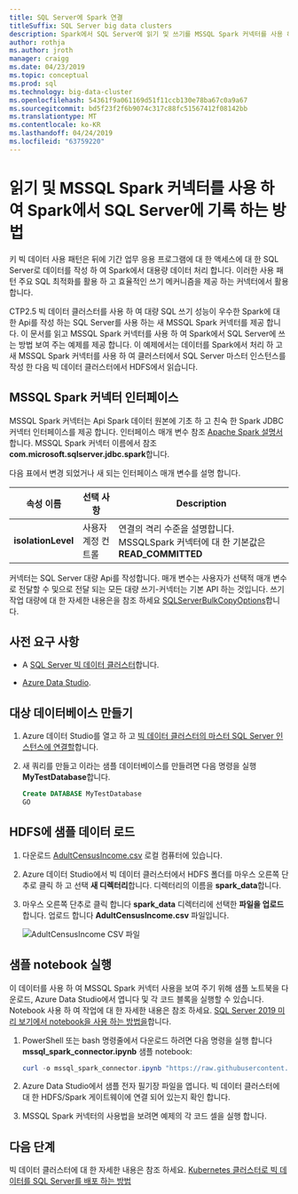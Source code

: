 ```yaml
---
title: SQL Server에 Spark 연결
titleSuffix: SQL Server big data clusters
description: Spark에서 SQL Server에 읽기 및 쓰기를 MSSQL Spark 커넥터를 사용 하는 방법에 알아봅니다.
author: rothja
ms.author: jroth
manager: craigg
ms.date: 04/23/2019
ms.topic: conceptual
ms.prod: sql
ms.technology: big-data-cluster
ms.openlocfilehash: 54361f9a061169d51f11ccb130e78ba67c0a9a67
ms.sourcegitcommit: bd5f23f2f6b9074c317c88fc51567412f08142bb
ms.translationtype: MT
ms.contentlocale: ko-KR
ms.lasthandoff: 04/24/2019
ms.locfileid: "63759220"
---
```

# <a name="how-to-read-and-write-to-sql-server-from-spark-using-the-mssql-spark-connector"></a>읽기 및 MSSQL Spark 커넥터를 사용 하 여 Spark에서 SQL Server에 기록 하는 방법

키 빅 데이터 사용 패턴은 뒤에 기간 업무 응용 프로그램에 대 한 액세스에 대 한 SQL Server로 데이터를 작성 하 여 Spark에서 대용량 데이터 처리 합니다. 이러한 사용 패턴 주요 SQL 최적화를 활용 하 고 효율적인 쓰기 메커니즘을 제공 하는 커넥터에서 활용 합니다.

CTP2.5 빅 데이터 클러스터를 사용 하 여 대량 SQL 쓰기 성능이 우수한 Spark에 대 한 Api를 작성 하는 SQL Server를 사용 하는 새 MSSQL Spark 커넥터를 제공 합니다. 이 문서를 읽고 MSSQL Spark 커넥터를 사용 하 여 Spark에서 SQL Server에 쓰는 방법 보여 주는 예제를 제공 합니다. 이 예제에서는 데이터를 Spark에서 처리 하 고 새 MSSQL Spark 커넥터를 사용 하 여 클러스터에서 SQL Server 마스터 인스턴스를 작성 한 다음 빅 데이터 클러스터에서 HDFS에서 읽습니다.

## <a name="mssql-spark-connector-interface"></a>MSSQL Spark 커넥터 인터페이스

MSSQL Spark 커넥터는 Api Spark 데이터 원본에 기초 하 고 친숙 한 Spark JDBC 커넥터 인터페이스를 제공 합니다. 인터페이스 매개 변수 참조 [Apache Spark 설명서](http://spark.apache.org/docs/latest/sql-data-sources-jdbc.html)합니다. MSSQL Spark 커넥터 이름에서 참조 **com.microsoft.sqlserver.jdbc.spark**합니다.

다음 표에서 변경 되었거나 새 되는 인터페이스 매개 변수를 설명 합니다.

| 속성 이름 | 선택 사항 | Description |
|---|---|---|
| **isolationLevel** | 사용자 계정 컨트롤 | 연결의 격리 수준을 설명합니다. MSSQLSpark 커넥터에 대 한 기본값은 **READ_COMMITTED** |

커넥터는 SQL Server 대량 Api를 작성합니다. 매개 변수는 사용자가 선택적 매개 변수로 전달할 수 및으로 전달 되는 모든 대량 쓰기-커넥터는 기본 API 하는 것입니다. 쓰기 작업 대량에 대 한 자세한 내용은을 참조 하세요 [SQLServerBulkCopyOptions]( ../connect/jdbc/using-bulk-copy-with-the-jdbc-driver.md#sqlserverbulkcopyoptions)합니다.

## <a name="prerequisites"></a>사전 요구 사항

- A [SQL Server 빅 데이터 클러스터](deploy-get-started.md)합니다.

- [Azure Data Studio](../azure-data-studio/download.md).

## <a name="create-the-target-database"></a>대상 데이터베이스 만들기

1. Azure 데이터 Studio를 열고 하 고 [빅 데이터 클러스터의 마스터 SQL Server 인스턴스에 연결할](connect-to-big-data-cluster.md)합니다.

1. 새 쿼리를 만들고 이라는 샘플 데이터베이스를 만들려면 다음 명령을 실행 **MyTestDatabase**합니다.

   ```sql
   Create DATABASE MyTestDatabase
   GO
   ```

## <a name="load-sample-data-into-hdfs"></a>HDFS에 샘플 데이터 로드

1. 다운로드 [AdultCensusIncome.csv](https://amldockerdatasets.azureedge.net/AdultCensusIncome.csv) 로컬 컴퓨터에 있습니다.

1. Azure 데이터 Studio에서 빅 데이터 클러스터에서 HDFS 폴더를 마우스 오른쪽 단추로 클릭 하 고 선택 **새 디렉터리**합니다. 디렉터리의 이름을 **spark_data**합니다.

1. 마우스 오른쪽 단추로 클릭 합니다 **spark_data** 디렉터리에 선택한 **파일을 업로드**합니다. 업로드 합니다 **AdultCensusIncome.csv** 파일입니다.

   ![AdultCensusIncome CSV 파일](./media/spark-mssql-connector/spark_data.png)

## <a name="run-the-sample-notebook"></a>샘플 notebook 실행

이 데이터를 사용 하 여 MSSQL Spark 커넥터 사용을 보여 주기 위해 샘플 노트북을 다운로드, Azure Data Studio에서 엽니다 및 각 코드 블록을 실행할 수 있습니다. Notebook 사용 하 여 작업에 대 한 자세한 내용은 참조 하세요. [SQL Server 2019 미리 보기에서 notebook을 사용 하는 방법을](notebooks-guidance.md)합니다.

1. PowerShell 또는 bash 명령줄에서 다운로드 하려면 다음 명령을 실행 합니다 **mssql_spark_connector.ipynb** 샘플 notebook:

   ```PowerShell
   curl -o mssql_spark_connector.ipynb "https://raw.githubusercontent.com/Microsoft/sql-server-samples/master/samples/features/sql-big-data-cluster/spark/spark_to_sql/mssql_spark_connector.ipynb"
   ```

1. Azure Data Studio에서 샘플 전자 필기장 파일을 엽니다. 빅 데이터 클러스터에 대 한 HDFS/Spark 게이트웨이에 연결 되어 있는지 확인 합니다.

1. MSSQL Spark 커넥터의 사용법을 보려면 예제의 각 코드 셀을 실행 합니다.

## <a name="next-steps"></a>다음 단계

빅 데이터 클러스터에 대 한 자세한 내용은 참조 하세요. [Kubernetes 클러스터로 빅 데이터를 SQL Server를 배포 하는 방법](deployment-guidance.md)